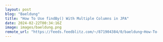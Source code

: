 ```yaml
---
layout: post
blog: "Baeldung"
title: "How To Use findBy() With Multiple Columns in JPA"
date: 2024-02-22T00:34:16Z
image: images/baeldung.png
remote_url: "https://feeds.feedblitz.com/~/871904384/0/baeldung~How-To-Use-findBy-With-Multiple-Columns-in-JPA"
---
```

